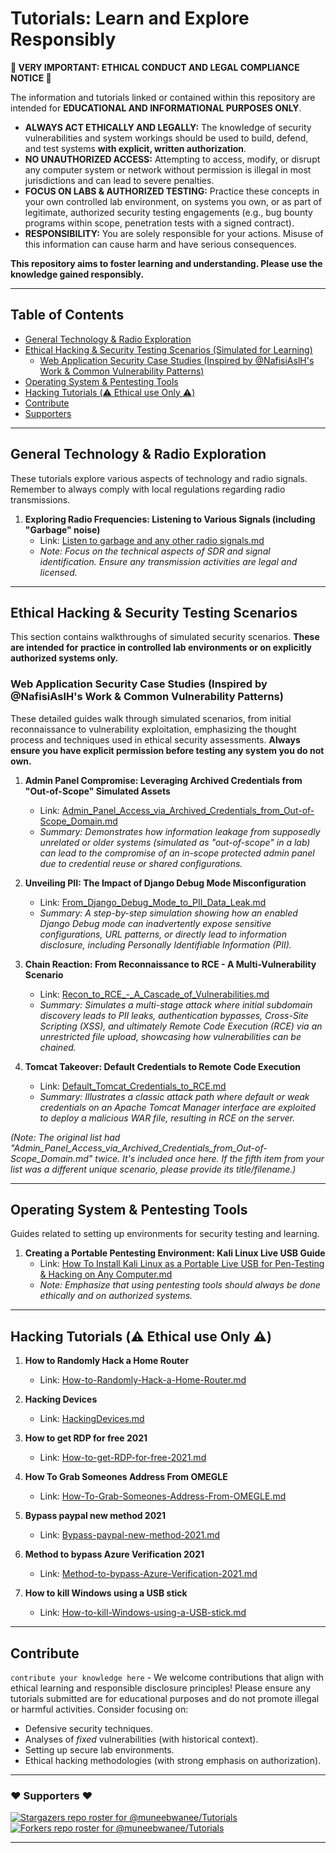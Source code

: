 # Tutorials: Learn and Explore Responsibly

**🔴 VERY IMPORTANT: ETHICAL CONDUCT AND LEGAL COMPLIANCE NOTICE 🔴**

The information and tutorials linked or contained within this repository are intended for **EDUCATIONAL AND INFORMATIONAL PURPOSES ONLY**.

*   **ALWAYS ACT ETHICALLY AND LEGALLY:** The knowledge of security vulnerabilities and system workings should be used to build, defend, and test systems **with explicit, written authorization**.
*   **NO UNAUTHORIZED ACCESS:** Attempting to access, modify, or disrupt any computer system or network without permission is illegal in most jurisdictions and can lead to severe penalties.
*   **FOCUS ON LABS & AUTHORIZED TESTING:** Practice these concepts in your own controlled lab environment, on systems you own, or as part of legitimate, authorized security testing engagements (e.g., bug bounty programs within scope, penetration tests with a signed contract).
*   **RESPONSIBILITY:** You are solely responsible for your actions. Misuse of this information can cause harm and have serious consequences.

**This repository aims to foster learning and understanding. Please use the knowledge gained responsibly.**

---

## Table of Contents

*   [General Technology & Radio Exploration](#general-technology--radio-exploration)
*   [Ethical Hacking & Security Testing Scenarios (Simulated for Learning)](#ethical-hacking--security-testing-scenarios-simulated-for-learning)
    *   [Web Application Security Case Studies (Inspired by @NafisiAslH's Work & Common Vulnerability Patterns)](#web-application-security-case-studies-inspired-by-nafisiaslhs-work--common-vulnerability-patterns)
*   [Operating System & Pentesting Tools](#operating-system--pentesting-tools)
*   [Hacking Tutorials (⚠️ Ethical use Only ⚠️)](#hacking-tutorials)
*   [Contribute](#contribute)
*   [Supporters](#supporters)

---

## General Technology & Radio Exploration

These tutorials explore various aspects of technology and radio signals. Remember to always comply with local regulations regarding radio transmissions.

1.  **Exploring Radio Frequencies: Listening to Various Signals (including "Garbage" noise)**
    *   Link: [Listen to garbage and any other radio signals.md](https://github.com/muneebwanee/Tutorials/blob/main/Listen-to-garbage-and-any-other-radio-signals.md)
    *   *Note: Focus on the technical aspects of SDR and signal identification. Ensure any transmission activities are legal and licensed.*

---

## Ethical Hacking & Security Testing Scenarios

This section contains walkthroughs of simulated security scenarios. **These are intended for practice in controlled lab environments or on explicitly authorized systems only.**

### Web Application Security Case Studies (Inspired by @NafisiAslH's Work & Common Vulnerability Patterns)

These detailed guides walk through simulated scenarios, from initial reconnaissance to vulnerability exploitation, emphasizing the thought process and techniques used in ethical security assessments. **Always ensure you have explicit permission before testing any system you do not own.**

1.  **Admin Panel Compromise: Leveraging Archived Credentials from "Out-of-Scope" Simulated Assets**
    *   Link: [Admin_Panel_Access_via_Archived_Credentials_from_Out-of-Scope_Domain.md](https://github.com/muneebwanee/Tutorials/blob/main/Admin_Panel_Access_via_Archived_Credentials_from_Out-of-Scope_Domain.md)
    *   *Summary: Demonstrates how information leakage from supposedly unrelated or older systems (simulated as "out-of-scope" in a lab) can lead to the compromise of an in-scope protected admin panel due to credential reuse or shared configurations.*

2.  **Unveiling PII: The Impact of Django Debug Mode Misconfiguration**
    *   Link: [From_Django_Debug_Mode_to_PII_Data_Leak.md](https://github.com/muneebwanee/Tutorials/blob/main/From_Django_Debug_Mode_to_PII_Data_Leak.md)
    *   *Summary: A step-by-step simulation showing how an enabled Django Debug mode can inadvertently expose sensitive configurations, URL patterns, or directly lead to information disclosure, including Personally Identifiable Information (PII).*

3.  **Chain Reaction: From Reconnaissance to RCE - A Multi-Vulnerability Scenario**
    *   Link: [Recon_to_RCE_-_A_Cascade_of_Vulnerabilities.md](https://github.com/muneebwanee/Tutorials/blob/main/Recon_to_RCE_-_A_Cascade_of_Vulnerabilities.md)
    *   *Summary: Simulates a multi-stage attack where initial subdomain discovery leads to PII leaks, authentication bypasses, Cross-Site Scripting (XSS), and ultimately Remote Code Execution (RCE) via an unrestricted file upload, showcasing how vulnerabilities can be chained.*

4.  **Tomcat Takeover: Default Credentials to Remote Code Execution**
    *   Link: [Default_Tomcat_Credentials_to_RCE.md](https://github.com/muneebwanee/Tutorials/blob/main/Default_Tomcat_Credentials_to_RCE.md)
    *   *Summary: Illustrates a classic attack path where default or weak credentials on an Apache Tomcat Manager interface are exploited to deploy a malicious WAR file, resulting in RCE on the server.*

*(Note: The original list had "Admin_Panel_Access_via_Archived_Credentials_from_Out-of-Scope_Domain.md" twice. It's included once here. If the fifth item from your list was a different unique scenario, please provide its title/filename.)*

---

## Operating System & Pentesting Tools

Guides related to setting up environments for security testing and learning.

1.  **Creating a Portable Pentesting Environment: Kali Linux Live USB Guide**
    *   Link: [How To Install Kali Linux as a Portable Live USB for Pen-Testing & Hacking on Any Computer.md](https://github.com/muneebwanee/Tutorials/blob/main/How-To-Install-Kali-Linux%20-as-a-Portable-Live-USB-for-Pen-Testing-%26-Hacking-on-Any-Computer.md)
    *   *Note: Emphasize that using pentesting tools should always be done ethically and on authorized systems.*

---

## Hacking Tutorials (⚠️ Ethical use Only ⚠️)

1.  **How to Randomly Hack a Home Router**
    *   Link: [How-to-Randomly-Hack-a-Home-Router.md](https://github.com/muneebwanee/Tutorials/blob/main/How-to-Randomly-Hack-a-Home-Router.md)
    

2.  **Hacking Devices**
    *   Link: [HackingDevices.md](https://github.com/muneebwanee/Tutorials/blob/main/HackingDevices.md)
    

3.  **How to get RDP for free 2021**
    *   Link: [How-to-get-RDP-for-free-2021.md](https://github.com/muneebwanee/Tutorials/blob/main/How-to-get-RDP-for-free-2021.md)
  

4.  **How To Grab Someones Address From OMEGLE**
    *   Link: [How-To-Grab-Someones-Address-From-OMEGLE.md](https://github.com/muneebwanee/Tutorials/blob/main/How-To-Grab-Someones-Address-From-OMEGLE.md)
    

5.  **Bypass paypal new method 2021**
    *   Link: [Bypass-paypal-new-method-2021.md](https://github.com/muneebwanee/Tutorials/blob/main/Bypass-paypal-new-method-2021.md)
      

6.  **Method to bypass Azure Verification 2021**
    *   Link: [Method-to-bypass-Azure-Verification-2021.md](https://github.com/muneebwanee/Tutorials/blob/main/Method-to-bypass-Azure-Verification-2021.md)
 

7.  **How to kill Windows using a USB stick**
    *   Link: [How-to-kill-Windows-using-a-USB-stick.md](https://github.com/muneebwanee/Tutorials/blob/main/How-to-kill-Windows-using-a-USB-stick.md)
  

---

## Contribute

`contribute your knowledge here` - We welcome contributions that align with ethical learning and responsible disclosure principles! Please ensure any tutorials submitted are for educational purposes and do not promote illegal or harmful activities. Consider focusing on:
*   Defensive security techniques.
*   Analyses of *fixed* vulnerabilities (with historical context).
*   Setting up secure lab environments.
*   Ethical hacking methodologies (with strong emphasis on authorization).

---

### ❤️ Supporters ❤️
[![Stargazers repo roster for @muneebwanee/Tutorials](https://reporoster.com/stars/muneebwanee/Tutorials)](https://github.com/muneebwanee/Tutorials/stargazers)
[![Forkers repo roster for @muneebwanee/Tutorials](https://reporoster.com/forks/muneebwanee/Tutorials)](https://github.com/muneebwanee/Tutorials/network/members)

---
